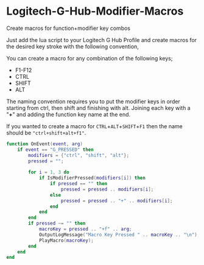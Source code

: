 # Logitech-G-Hub-Modifier-Macros
Create macros for function+modifier key combos

Just add the lua script to your Logitech G Hub Profile and create macros for the desired key stroke with the following convention,

You can create a macro for any combination of the following keys;

 - F1-F12
 - CTRL
 - SHIFT
 - ALT

The naming convention requires you to put the modifier keys in order starting from ctrl, then shift and finishing with alt. Joining each key with a "**+**" and adding the function key name at the end.

If you wanted to create a macro for `CTRL`+`ALT`+`SHIFT`+`F1` then the name should be `"ctrl+shift+alt+f1"`.

```lua
function OnEvent(event, arg)
	if event == "G_PRESSED" then
		modifiers = {"ctrl", "shift", "alt"};
		pressed = "";
		
		for i = 1, 3 do
			if IsModifierPressed(modifiers[i]) then
				if pressed == "" then
					pressed = pressed .. modifiers[i];
				else
					pressed = pressed .. "+" .. modifiers[i];
				end
			end
		end
		if pressed ~= "" then
			macroKey = pressed .. "+f" .. arg;
			OutputLogMessage("Macro Key Pressed " .. macroKey .. "\n");
			PlayMacro(macroKey);
		end
	end
end
```
